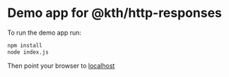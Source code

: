 # Demo app for @kth/http-responses

To run the demo app run:
```bash
npm install
node index.js
```

Then point your browser to [localhost](http://localhost/)

